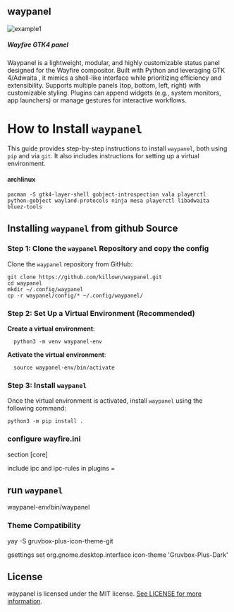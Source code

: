 ## waypanel

![example1](https://github.com/user-attachments/assets/6f9bc597-4089-4ffb-b49f-5fcb2f446864)

##### _Wayfire GTK4 panel_

Waypanel  is a lightweight, modular, and highly customizable status panel designed for the Wayfire  compositor. Built with Python and leveraging GTK 4/Adwaita , it mimics a shell-like interface while prioritizing efficiency and extensibility. Supports multiple panels (top, bottom, left, right) with customizable styling. Plugins can append widgets (e.g., system monitors, app launchers) or manage gestures for interactive workflows. 

How to Install `waypanel`
=========================

This guide provides step-by-step instructions to install `waypanel`, both using `pip` and via `git`. It also includes instructions for setting up a virtual environment.

#### archlinux
    
    pacman -S gtk4-layer-shell gobject-introspection vala playerctl python-gobject wayland-protocols ninja mesa playerctl libadwaita bluez-tools


Installing `waypanel` from github Source
-------------------------------------------------

### Step 1: Clone the `waypanel` Repository and copy the config

Clone the `waypanel` repository from GitHub:

    git clone https://github.com/killown/waypanel.git
    cd waypanel
    mkdir ~/.config/waypanel
    cp -r waypanel/config/* ~/.config/waypanel/


### Step 2: Set Up a Virtual Environment (Recommended)

  **Create a virtual environment**:
    
      python3 -m venv waypanel-env
    
  **Activate the virtual environment**:
       
      source waypanel-env/bin/activate

      
### Step 3: Install `waypanel`

Once the virtual environment is activated, install `waypanel` using the following command:

    python3 -m pip install .


### configure wayfire.ini
   section [core]
   
   include ipc and ipc-rules in plugins =


## run `waypanel`
waypanel-env/bin/waypanel


### Theme Compatibility

yay -S gruvbox-plus-icon-theme-git

gsettings set org.gnome.desktop.interface icon-theme 'Gruvbox-Plus-Dark'


## License
waypanel is licensed under the MIT license. [See LICENSE for more information](https://github.com/killown/waypanel/blob/main/LICENSE).



